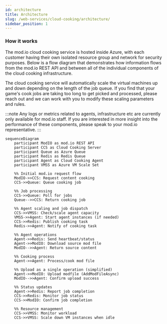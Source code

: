 ```yaml
---
id: architecture
title: Architecture
slug: /web-services/cloud-cooking/architecture/
sidebar_position: 1
---
```


### How it works

The mod.io cloud cooking service is hosted inside Azure, with each customer having their own isolated resource group and network for security purposes. Below is a flow diagram that demonstrates how information flows from the mod.io REST API and between all of the individual components of the cloud cooking infrastructure.

The cloud cooking service will automatically scale the virtual machines up and down depending on the length of the job queue. If you find that your game's cook jobs are taking too long to get picked and processed, please reach out and we can work with you to modify these scaling parameters and rules.

:::note
Any logs or metrics related to agents, infrastructure etc are currently only available for mod.io staff. If you are interested in more insight into the performance of these components, please speak to your mod.io representative.
:::

```mermaid
sequenceDiagram
    participant ModIO as mod.io REST API
    participant CCS as Cloud Cooking Server
    participant Queue as Azure Queue
    participant Redis as Redis Queue
    participant Agent as Cloud Cooking Agent
    participant VMSS as Azure VM Scale Set
    
    %% Initial mod.io request flow
    ModIO->>CCS: Request content cooking
    CCS->>Queue: Queue cooking job
    
    %% Job processing
    CCS->>Queue: Poll for jobs
    Queue-->>CCS: Return cooking job
    
    %% Agent scaling and job dispatch
    CCS->>VMSS: Check/scale agent capacity
    VMSS->>Agent: Start agent instances (if needed)
    CCS->>Redis: Publish cooking task
    Redis->>Agent: Notify of cooking task
    
    %% Agent operations
    Agent->>Redis: Send heartbeat/status
    Agent->>ModIO: Download source mod file
    ModIO-->>Agent: Return source content
    
    %% Cooking process
    Agent->>Agent: Process/cook mod file
    
    %% Upload as a single operation (simplified)
    Agent->>ModIO: Upload modfile (AddModFileAsync)
    ModIO-->>Agent: Confirm upload success
    
    %% Status updates
    Agent->>Redis: Report job completion
    CCS->>Redis: Monitor job status
    CCS->>ModIO: Confirm job completion
    
    %% Resource management
    CCS->>VMSS: Monitor workload
    CCS->>VMSS: Scale down VM instances when idle
```
